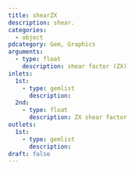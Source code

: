 ```yaml
---
title: shearZX
description: shear.
categories:
  - object
pdcategory: Gem, Graphics
arguments:
  - type: float
    description: shear factor (ZX)
inlets:
  1st:
    - type: gemlist
      description:
  2nd:
    - type: float
      description: ZX shear factor
outlets:
  1st:
    - type: gemlist
      description:
draft: false
---
```


